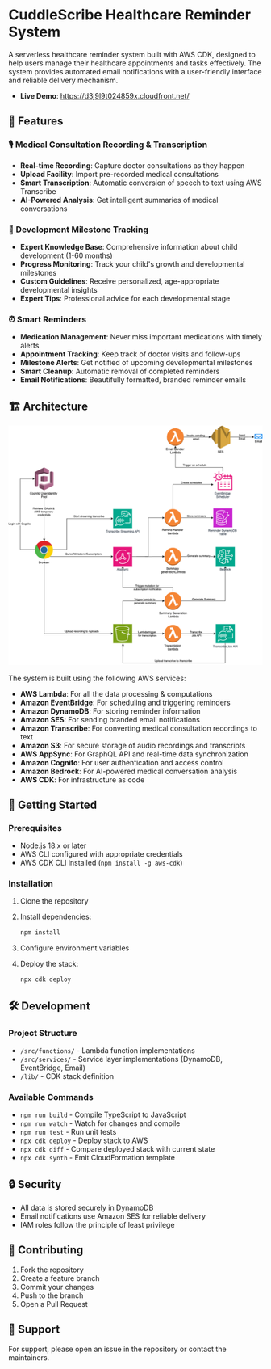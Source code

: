 # CuddleScribe Healthcare Reminder System

A serverless healthcare reminder system built with AWS CDK, designed to help users manage their healthcare appointments and tasks effectively. The system provides automated email notifications with a user-friendly interface and reliable delivery mechanism.

- **Live Demo**: https://d3j9l9t024859x.cloudfront.net/

## 🌟 Features

### 🎙️ Medical Consultation Recording & Transcription

- **Real-time Recording**: Capture doctor consultations as they happen
- **Upload Facility**: Import pre-recorded medical consultations
- **Smart Transcription**: Automatic conversion of speech to text using AWS Transcribe
- **AI-Powered Analysis**: Get intelligent summaries of medical conversations

### 👶 Development Milestone Tracking

- **Expert Knowledge Base**: Comprehensive information about child development (1-60 months)
- **Progress Monitoring**: Track your child's growth and developmental milestones
- **Custom Guidelines**: Receive personalized, age-appropriate developmental insights
- **Expert Tips**: Professional advice for each developmental stage

### ⏰ Smart Reminders

- **Medication Management**: Never miss important medications with timely alerts
- **Appointment Tracking**: Keep track of doctor visits and follow-ups
- **Milestone Alerts**: Get notified of upcoming developmental milestones
- **Smart Cleanup**: Automatic removal of completed reminders
- **Email Notifications**: Beautifully formatted, branded reminder emails

## 🏗️ Architecture

![CuddleScribe Logo](architecture.png)

The system is built using the following AWS services:

- **AWS Lambda**: For all the data processing & computations 
- **Amazon EventBridge**: For scheduling and triggering reminders
- **Amazon DynamoDB**: For storing reminder information
- **Amazon SES**: For sending branded email notifications
- **Amazon Transcribe**: For converting medical consultation recordings to text
- **Amazon S3**: For secure storage of audio recordings and transcripts
- **AWS AppSync**: For GraphQL API and real-time data synchronization
- **Amazon Cognito**: For user authentication and access control
- **Amazon Bedrock**: For AI-powered medical conversation analysis
- **AWS CDK**: For infrastructure as code

## 🚀 Getting Started

### Prerequisites

- Node.js 18.x or later
- AWS CLI configured with appropriate credentials
- AWS CDK CLI installed (`npm install -g aws-cdk`)

### Installation

1. Clone the repository

2. Install dependencies:
   ```bash
   npm install
   ```

3. Configure environment variables

4. Deploy the stack:
   ```bash
   npx cdk deploy
   ```

## 🛠️ Development

### Project Structure

- `/src/functions/` - Lambda function implementations
- `/src/services/` - Service layer implementations (DynamoDB, EventBridge, Email)
- `/lib/` - CDK stack definition

### Available Commands

- `npm run build` - Compile TypeScript to JavaScript
- `npm run watch` - Watch for changes and compile
- `npm run test` - Run unit tests
- `npx cdk deploy` - Deploy stack to AWS
- `npx cdk diff` - Compare deployed stack with current state
- `npx cdk synth` - Emit CloudFormation template

## 🔒 Security

- All data is stored securely in DynamoDB
- Email notifications use Amazon SES for reliable delivery
- IAM roles follow the principle of least privilege

## 🤝 Contributing

1. Fork the repository
2. Create a feature branch
3. Commit your changes
4. Push to the branch
5. Open a Pull Request

## 👥 Support

For support, please open an issue in the repository or contact the maintainers.
